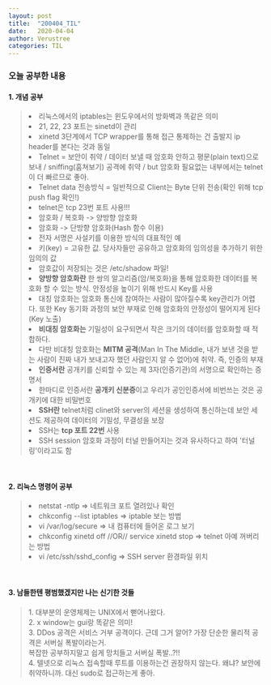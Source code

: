 ```yaml
---
layout: post
title:  "200404_TIL"
date:   2020-04-04
author: Verustree
categories: TIL
---
```


<h3>오늘 공부한 내용</h3>
<p>
<h4>1. 개념 공부</h4><blockquote>
<li>리눅스에서의 iptables는 윈도우에서의 방화벽과 똑같은 의미</li>
<li>21, 22, 23 포트는 sinetd이 관리</li>
<li>xinetd 3단계에서 TCP wrapper를 통해 접근 통제하는 건 출발지 ip header를 본다는 것과 동일</li>
<li>Telnet = 보안이 취약  /  데이터 보낼 때 암호화 안하고 평문(plain text)으로 보내 / sniffing(훔쳐보기) 공격에 취약 / but 암호화 필요없는 내부에서는 telnet이 더 빠르므로 좋아.</li>
<li>Telnet data 전송방식 = 일반적으로 Client는 Byte 단위 전송(확인 위해 tcp push flag 확인!)</li>
<li>telnet은 tcp 23번 포트 사용!!!</li>
<li>암호화 / 복호화  -> 양방향 암호화</li>
<li>암호화 -> 단방향 암호화(Hash 함수 이용)</li>
<li>전자 서명은 사설키를 이용한 방식의 대표적인 예</li>
<li>키(key) = 고유한 값.  당사자들만 공유하고 암호화의 임의성을 추가하기 위한 임의의 값</li>
<li>암호값이 저장되는 것은 /etc/shadow 파일!</li>
<li><strong>양방향 암호화란</strong> 한 쌍의 알고리즘(암/복호화)을 통해 암호화한 데이터를 복호화 할 수 있는 방식.  안정성을 높이기 위해 반드시 Key를 사용</li>
<li>대칭 암호화는 암호화 통신에 참여하는 사람이 많아질수록 key관리가 어렵다.   또한 Key 동기화 과정의 보안 부재로 인해 암호화의 안정성이 떨어지게 된다(Key 노출)</li>
<li><strong>비대칭 암호화는</strong> 기밀성이 요구되면서 작은 크기의 데이터를 암호화할 때 적합하다.</li>
<li>다만 비대칭 암호화는 <b>MITM 공격</b>(Man In The Middle, 내가 보낸 것을 받는 사람이 진짜 내가 보내고자 했던 사람인지 알 수 없어)에 취약.  즉, 인증의 부재</li>
<li><strong>인증서란</strong> 공개키를 신뢰할 수 있는 제 3자(인증기관)의 서명으로 확인하는 증명서</li>
<li>한마디로 인증서란 <strong>공개키 신분증</strong>이고 우리가 공인인증서에 비번쓰는 것은 공개키에 대한 비밀번호</li>
<li><strong>SSH란</strong> telnet처럼 clinet와 server의 세션을 생성하여 통신하는데 보안 세션도 제공하여 데이터의 기밀성, 무결성을 보장</li>
<li>SSH는 <b>tcp 포트 22번</b> 사용</li>
<li>SSH session 암호화 과정이 터널 만들어지는 것과 유사하다고 하여 '터널링'이라고도 함</li></blockquote>
</p>
<br>

<p>
<h4>2. 리눅스 명령어 공부</h4><blockquote>
<li>netstat -ntlp => 네트워크 포트 열려있나 확인</li>
<li>chkconfig  --list iptables  => iptable 보는 방법</li>
<li>vi /var/log/secure  =>  내 컴퓨터에 들어온 로그 보기</li>
<li>chkconfig xinetd off  //OR//  service xinetd stop  =>  telnet 아예 꺼버리는 방법 </li>
<li>vi /etc/ssh/sshd_config  =>  SSH server 환경파일 위치</li></blockquote>
</p>
<br>

<p>
<h4><strong>3. 남들한텐 평범했겠지만 나는 신기한 것들</strong></h4><blockquote>
1. 대부분의 운영체제는 UNIX에서 뻗어나왔다.<br>
2. x window는 gui랑 똑같은 의미!<br>
3. DDos 공격은 서비스 거부 공격이다.  근데 그거 알어?  가장 단순한 물리적 공격은 서버실 폭발이라는거. <br> 
복잡한 공부하지말고 쉽게 망치들고 서버실 폭발..?!!<br>
4. 텔넷으로 리눅스 접속할때 루트를 이용하는건 권장하지 않는다.  왜냐?  보안에 취약하니까.  대신 sudo로 접근하는게 좋아.
</blockquote></p>
